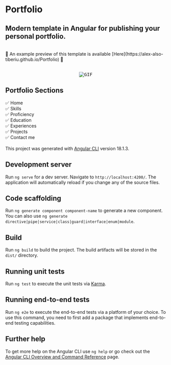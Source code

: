 # Portfolio 

## Modern template in Angular for publishing your personal portfolio. <br>
<br /> 
🚀 An example preview of this template is available [Here](https://alex-also-tiberiu.github.io/Portfolio) 🚀 <br>
<br />

<p align="center">
  <kbd>
    <img src="https://github.com/user-attachments/assets/42007da9-1b0e-45fd-ae3b-ec5cefa2962a" alt="GIF">
  </kbd>
</p>

## Portfolio Sections
✅ Home\
✅ Skills\
✅ Proficiency\
✅ Education\
✅ Experiences\
✅ Projects\
✅ Contact me\
<br />
This project was generated with [Angular CLI](https://github.com/angular/angular-cli) version 18.1.3.
## Development server

Run `ng serve` for a dev server. Navigate to `http://localhost:4200/`. The application will automatically reload if you change any of the source files.

## Code scaffolding

Run `ng generate component component-name` to generate a new component. You can also use `ng generate directive|pipe|service|class|guard|interface|enum|module`.

## Build

Run `ng build` to build the project. The build artifacts will be stored in the `dist/` directory.

## Running unit tests

Run `ng test` to execute the unit tests via [Karma](https://karma-runner.github.io).

## Running end-to-end tests

Run `ng e2e` to execute the end-to-end tests via a platform of your choice. To use this command, you need to first add a package that implements end-to-end testing capabilities.

## Further help

To get more help on the Angular CLI use `ng help` or go check out the [Angular CLI Overview and Command Reference](https://angular.dev/tools/cli) page.
